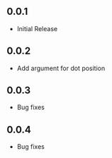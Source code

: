 ## 0.0.1

* Initial Release

## 0.0.2

* Add argument for dot position

## 0.0.3

* Bug fixes

## 0.0.4

* Bug fixes